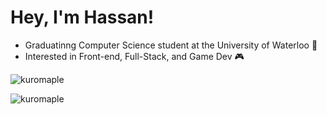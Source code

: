 <h1 align="left">Hey, I'm Hassan!</h1>

  - Graduatinng Computer Science student at the University of Waterloo 📜
  - Interested in Front-end, Full-Stack, and Game Dev 🎮

<p><img align="center" src="https://github-readme-stats.vercel.app/api/top-langs?username=kuromaple&show_icons=true&locale=en&layout=compact" alt="kuromaple" /></p>

<p align="left"> <img src="https://komarev.com/ghpvc/?username=kuromaple&label=Profile%20views&color=0e75b6&style=flat" alt="kuromaple" /> </p>
